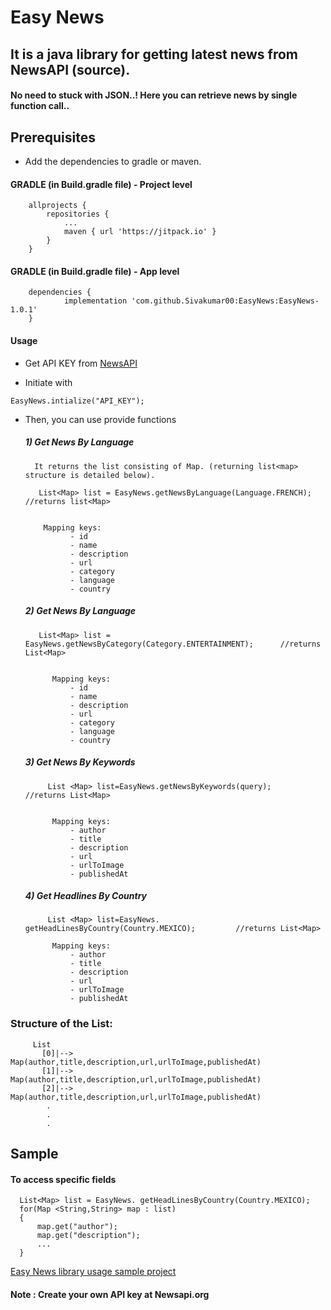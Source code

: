 # Easy News

## It is a java library for getting latest news from NewsAPI (source).

#### No need to stuck with JSON..! Here you can retrieve news by single function call..

## Prerequisites

- Add the dependencies to gradle or maven.

#### GRADLE (in Build.gradle file) - Project level

```
	allprojects {
		repositories {
			...
			maven { url 'https://jitpack.io' }
		}
	}
 ```
#### GRADLE (in Build.gradle file) - App level

```
	dependencies {
	        implementation 'com.github.Sivakumar00:EasyNews:EasyNews-1.0.1'
	}
```
#### Usage
- Get API KEY from 
  [NewsAPI](https://newsapi.org/)

- Initiate with 
```
EasyNews.intialize("API_KEY");
```
- Then, you can use provide functions

  ##### 1) Get News By Language
        It returns the list consisting of Map. (returning list<map> structure is detailed below).
  
   ```
      List<Map> list = EasyNews.getNewsByLanguage(Language.FRENCH);   //returns list<Map>
      
   ```
          Mapping keys:
                - id
                - name
                - description
                - url
                - category
                - language
                - country
                
   
   
  ##### 2) Get News By Language
  
   ```
      List<Map> list = EasyNews.getNewsByCategory(Category.ENTERTAINMENT);      //returns List<Map>
      
   ```
            Mapping keys:
                - id
                - name
                - description
                - url
                - category
                - language
                - country
   
  ##### 3) Get News By Keywords
  
  ```
       List <Map> list=EasyNews.getNewsByKeywords(query);                       //returns List<Map>
       
  ``` 
            Mapping keys:
                - author
                - title
                - description
                - url
                - urlToImage
                - publishedAt
                
  
  ##### 4) Get Headlines By Country
  
  ```
       List <Map> list=EasyNews. getHeadLinesByCountry(Country.MEXICO);         //returns List<Map>
  
  ```
            Mapping keys:
                - author
                - title
                - description
                - url
                - urlToImage
                - publishedAt
    
 ### Structure of the List<Map>:
 
 ```
      List
        [0]|--> Map(author,title,description,url,urlToImage,publishedAt)
        [1]|--> Map(author,title,description,url,urlToImage,publishedAt)
        [2]|--> Map(author,title,description,url,urlToImage,publishedAt)
         .
         .
         .
```
## Sample

  #### To access specific fields
  
  ```
    List<Map> list = EasyNews. getHeadLinesByCountry(Country.MEXICO); 
    for(Map <String,String> map : list)
    { 
        map.get("author");
        map.get("description");
        ...
    }
 ```
 [Easy News library usage sample project](https://github.com/Sivakumar00/EasyNews_Sample_Project)
 

#### Note : Create your own API key at Newsapi.org
 
 
